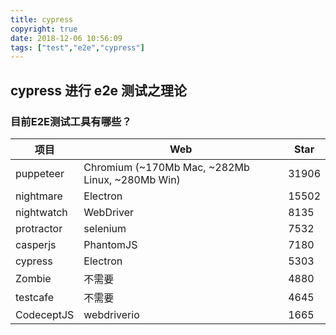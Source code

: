 ```yaml
---
title: cypress
copyright: true
date: 2018-12-06 10:56:09
tags: ["test","e2e","cypress"]
---
```

## cypress 进行 e2e 测试之理论

### 目前E2E测试工具有哪些？
|项目|	Web	|Star|
|----|----|----|
|puppeteer|	Chromium (~170Mb Mac, ~282Mb Linux, ~280Mb Win)	|31906|
|nightmare|	Electron|	15502|
|nightwatch|	WebDriver	|8135|
|protractor|	selenium	|7532|
|casperjs|	PhantomJS	|7180|
|cypress|	Electron	|5303|
|Zombie	|不需要	|4880|
|testcafe|	不需要|	4645|
|CodeceptJS|	webdriverio	|1665|